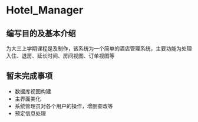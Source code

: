 # Hotel_Manager
## 编写目的及基本介绍
为大三上学期课程是及制作，该系统为一个简单的酒店管理系统，主要功能为处理入住、退房、延长时间、房间视图、订单视图等
## 暂未完成事项
+ 数据库视图构建
+ 主界面美化
+ 系统管理员对各个用户的操作，增删查改等
+ 预定信息处理

